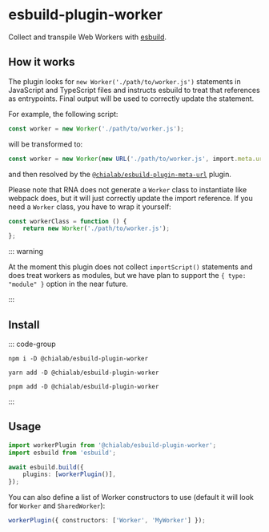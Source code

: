 # esbuild-plugin-worker

Collect and transpile Web Workers with [esbuild](https://esbuild.github.io/).

## How it works

The plugin looks for `new Worker('./path/to/worker.js')` statements in JavaScript and TypeScript files and instructs esbuild to treat that references as entrypoints. Final output will be used to correctly update the statement.

For example, the following script:

```ts
const worker = new Worker('./path/to/worker.js');
```

will be transformed to:

```ts
const worker = new Worker(new URL('./path/to/worker.js', import.meta.url));
```

and then resolved by the [`@chialab/esbuild-plugin-meta-url`](./esbuild-plugin-meta-url) plugin.

Please note that RNA does not generate a `Worker` class to instantiate like webpack does, but it will just correctly update the import reference. If you need a `Worker` class, you have to wrap it yourself:

```javascript
const workerClass = function () {
    return new Worker('./path/to/worker.js');
};
```

::: warning

At the moment this plugin does not collect `importScript()` statements and does treat workers as modules, but we have plan to support the `{ type: "module" }` option in the near future.

:::

## Install

::: code-group

```sh[npm]
npm i -D @chialab/esbuild-plugin-worker
```

```sh[yarn]
yarn add -D @chialab/esbuild-plugin-worker
```

```sh[pnpm]
pnpm add -D @chialab/esbuild-plugin-worker
```

:::

## Usage

```ts
import workerPlugin from '@chialab/esbuild-plugin-worker';
import esbuild from 'esbuild';

await esbuild.build({
    plugins: [workerPlugin()],
});
```

You can also define a list of Worker constructors to use (default it will look for `Worker` and `SharedWorker`):

```ts
workerPlugin({ constructors: ['Worker', 'MyWorker'] });
```
